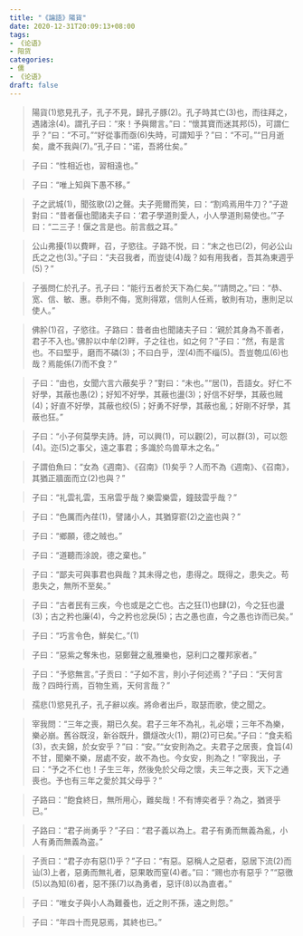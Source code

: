 ```yaml
---
title: "《論語》陽貨"
date: 2020-12-31T20:09:13+08:00
tags: 
- 《论语》
- 阳货
categories: 
- 儒
- 《论语》
draft: false
---
```


> 陽貨(1)慾見孔子，孔子不見，歸孔子豚(2)。孔子時其亡(3)也，而往拜之，遇諸涂(4)。謂孔子曰：“來！予與爾言。”曰：“懷其寶而迷其邦(5)，可謂仁乎？”曰：“不可。”“好從事而亟(6)失時，可謂知乎？”曰：“不可。”“日月逝矣，歲不我與(7)。”孔子曰：“诺，吾將仕矣。”



> 子曰：“性相近也，習相遠也。”



> 子曰：“唯上知與下愚不移。”



> 子之武城(1)，聞弦歌(2)之聲。夫子莞爾而笑，曰：“割鸡焉用牛刀？”子遊對曰：“昔者偃也聞諸夫子曰：‘君子學道則愛人，小人學道則易使也。’”子曰：“二三子！偃之言是也。前言戲之耳。”



> 公山弗擾(1)以費畔，召，子慾往。子路不悦，曰：“末之也已(2)，何必公山氏之之也(3)。”子曰：“夫召我者，而豈徒(4)哉？如有用我者，吾其為東週乎(5)？”



> 子張問仁於孔子。孔子曰：“能行五者於天下為仁矣。”“請問之。”曰：“恭、宽、信、敏、惠。恭則不侮，宽則得眾，信則人任焉，敏則有功，惠則足以使人。”



> 佛肸(1)召，子慾往。子路曰：昔者由也聞諸夫子曰：‘親於其身為不善者，君子不入也。’佛肸以中牟(2)畔，子之往也，如之何？”子曰：“然，有是言也。不曰堅乎，磨而不磷(3)；不曰白乎，涅(4)而不缁(5)。吾豈匏瓜(6)也哉？焉能係(7)而不食？”



> 子曰：“由也，女聞六言六蔽矣乎？”對曰：“未也。”“居(1)，吾語女。好仁不好學，其蔽也愚(2)；好知不好學，其蔽也盪(3)；好信不好學，其蔽也贼(4)；好直不好學，其蔽也绞(5)；好勇不好學，其蔽也亂；好剛不好學，其蔽也狂。”



> 子曰：“小子何莫學夫詩。詩，可以興(1)，可以觀(2)，可以群(3)，可以怨(4)。迩(5)之事父，遠之事君；多識於鸟兽草木之名。”



> 子謂伯魚曰：“女為《週南》、《召南》(1)矣乎？人而不為《週南》、《召南》，其猶正牆面而立(2)也與？”



> 子曰：“礼雲礼雲，玉帛雲乎哉？樂雲樂雲，鐘鼓雲乎哉？”



> 子曰：“色厲而內荏(1)，譬諸小人，其猶穿窬(2)之盗也與？”



> 子曰：“鄉願，德之贼也。”



> 子曰：“道聽而涂說，德之棄也。”



> 子曰：“鄙夫可與事君也與哉？其未得之也，患得之。既得之，患失之。苟患失之，無所不至矣。”



> 子曰：“古者民有三疾，今也或是之亡也。古之狂(1)也肆(2)，今之狂也盪(3)；古之矜也廉(4)，今之矜也忿戾(5)；古之愚也直，今之愚也诈而已矣。”



> 子曰：“巧言令色，鮮矣仁。”(1)



> 子曰：“惡紫之奪朱也，惡鄭聲之亂雅樂也，惡利口之覆邦家者。”



> 子曰：“予慾無言。”子贡曰：“子如不言，則小子何述焉？”子曰：“天何言哉？四時行焉，百物生焉，天何言哉？”



> 孺悲(1)慾見孔子，孔子辭以疾。將命者出戶，取瑟而歌，使之聞之。



> 宰我問：“三年之喪，期已久矣。君子三年不為礼，礼必壞；三年不為樂，樂必崩。舊谷既沒，新谷既升，鑽燧改火(1)，期(2)可已矣。”子曰：“食夫稻(3)，衣夫錦，於女安乎？”曰：“安。”“女安則為之。夫君子之居喪，食旨(4)不甘，聞樂不樂，居處不安，故不為也。今女安，則為之！”宰我出，子曰：“予之不仁也！子生三年，然後免於父母之懷，夫三年之喪，天下之通喪也。予也有三年之愛於其父母乎？”



> 子路曰：“飽食終日，無所用心，難矣哉！不有博奕者乎？為之，猶贤乎已。”



> 子路曰：“君子尚勇乎？”子曰：“君子義以為上。君子有勇而無義為亂，小人有勇而無義為盗。”



> 子贡曰：“君子亦有惡(1)乎？”子曰：“有惡。惡稱人之惡者，惡居下流(2)而讪(3)上者，惡勇而無礼者，惡果敢而窒(4)者。”曰：“赐也亦有惡乎？”“惡徼(5)以為知(6)者，惡不孫(7)以為勇者，惡讦(8)以為直者。”



> 子曰：“唯女子與小人為難養也，近之則不孫，遠之則怨。”



> 子曰：“年四十而見惡焉，其終也已。”







